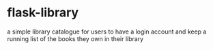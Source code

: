 # flask-library
a simple library catalogue for users to have a login account and keep a running list of the books they own in their library

